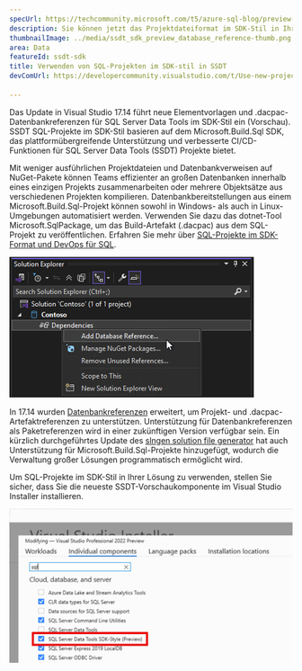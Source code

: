 ```yaml
---
specUrl: https://techcommunity.microsoft.com/t5/azure-sql-blog/preview-release-of-sdk-style-sql-projects-in-visual-studio-2022/ba-p/4240616
description: Sie können jetzt das Projektdateiformat im SDK-Stil in Ihren SQL Server Data Tools (SSDT)-Projekten mit erweiterten Funktionen für das SQL-Debuggen und den Schemavergleich verwenden.
thumbnailImage: ../media/ssdt_sdk_preview_database_reference-thumb.png
area: Data
featureId: ssdt-sdk
title: Verwenden von SQL-Projekten im SDK-stil in SSDT
devComUrl: https://developercommunity.visualstudio.com/t/Use-new-project-file-format-for-sqlproj/480461

---
```



Das Update in Visual Studio 17.14 führt neue Elementvorlagen und .dacpac-Datenbankreferenzen für SQL Server Data Tools im SDK-Stil ein (Vorschau). SSDT SQL-Projekte im SDK-Stil basieren auf dem Microsoft.Build.Sql SDK, das plattformübergreifende Unterstützung und verbesserte CI/CD-Funktionen für SQL Server Data Tools (SSDT) Projekte bietet.

Mit weniger ausführlichen Projektdateien und Datenbankverweisen auf NuGet-Pakete können Teams effizienter an großen Datenbanken innerhalb eines einzigen Projekts zusammenarbeiten oder mehrere Objektsätze aus verschiedenen Projekten kompilieren. Datenbankbereitstellungen aus einem Microsoft.Build.Sql-Projekt können sowohl in Windows- als auch in Linux-Umgebungen automatisiert werden. Verwenden Sie dazu das dotnet-Tool Microsoft.SqlPackage, um das Build-Artefakt (.dacpac) aus dem SQL-Projekt zu veröffentlichen. Erfahren Sie mehr über [SQL-Projekte im SDK-Format und DevOps für SQL](https://aka.ms/sqlprojects).

![Hinzufügen einer Datenbankreferenz in den SQL Server Data Tools im SDK-Stil](../media/ssdt_sdk_preview_database_reference.png)

In 17.14 wurden [Datenbankreferenzen](https://learn.microsoft.com/sql/tools/sql-database-projects/concepts/database-references?pivots=sq1-visual-studio-sdk) erweitert, um Projekt- und .dacpac-Artefaktreferenzen zu unterstützen. Unterstützung für Datenbankreferenzen als Paketreferenzen wird in einer zukünftigen Version verfügbar sein. Ein kürzlich durchgeführtes Update des [slngen solution file generator](https://github.com/microsoft/slngen) hat auch Unterstützung für Microsoft.Build.Sql-Projekte hinzugefügt, wodurch die Verwaltung großer Lösungen programmatisch ermöglicht wird.

Um SQL-Projekte im SDK-Stil in Ihrer Lösung zu verwenden, stellen Sie sicher, dass Sie die neueste SSDT-Vorschaukomponente im Visual Studio Installer installieren.

![Installationsprogramm aktiviert das SSDT-Vorschaufeature](../media/ssdt_preview_installer.png)
